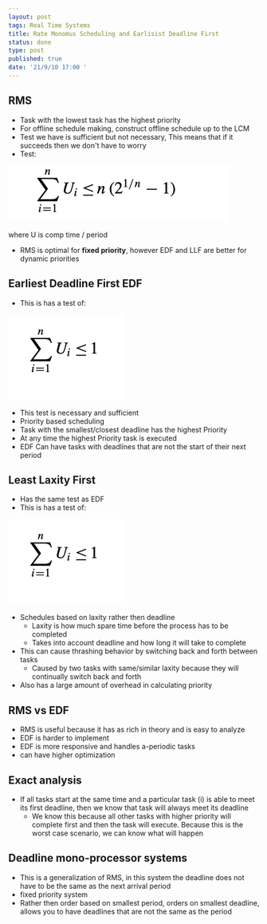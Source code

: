 ```yaml
---
layout: post
tags: Real Time Systems
title: Rate Monomus Scheduling and Earlisist Deadline First
status: done
type: post
published: true
date: '21/9/10 17:00 '
---
```




## RMS 
 - Task with the lowest task has the highest priority
 - For offline schedule making, construct offline schedule up to the LCM
 - Test we have is sufficient but not necessary, This means that if it succeeds then we don't have to worry
 - Test:

![Figure 1.](/_assets/real-time-systems/RMS-Test-Image.png)

 where U is comp time / period
  - RMS is optimal for **fixed priority**, however EDF and LLF are better for dynamic priorities


## Earliest Deadline First EDF
 - This is has a test of:

![Figure 2.](/_assets/real-time-systems/EDF-Test-image.png)

 - This test is necessary and sufficient
 - Priority based scheduling
 - Task with the smallest/closest deadline has the highest Priority
 - At any time the highest Priority task is executed
 - EDF Can have tasks with deadlines that are not the start of their next period


## Least Laxity First
 - Has the same test as EDF
 - This is has a test of:

![Figure 2.](/_assets/real-time-systems/EDF-Test-image.png)

 - Schedules based on laxity rather then deadline
	 - Laxity is how much spare time before the process has to be completed
	 - Takes into account deadline and how long it will take to complete
 - This can cause thrashing behavior by switching back and forth between tasks
	 - Caused by two tasks with same/similar laxity because they will continually switch back and forth
 - Also has a large amount of overhead in calculating priority 



## RMS vs EDF
 - RMS is useful because it has as rich in theory and is easy to analyze
 - EDF is harder to implement 
 - EDF is more responsive and handles a-periodic tasks
 - can have higher optimization



## Exact analysis
 - If all tasks start at the same time and a particular task (i) is able to meet its first deadline, then we know that task will always meet its deadline
	 - We know this because all other tasks with higher priority will complete first and then the task will execute. Because this is the worst case scenario, we can know what will happen




## Deadline mono-processor systems
 - This is a generalization of RMS, in this system the deadline does not have to be the same as the next arrival period
 - fixed priority system
 - Rather then order based on smallest period, orders on smallest deadline, allows you to have deadlines that are not the same as the period

